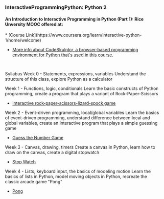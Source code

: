 <h3>InteractiveProgrammingPython: Python 2</h3>
<h4>An Introduction to Interactive Programming in Python (Part 1): Rice Unversity MOOC offered at:</h4>
  *  [Course Link](https://www.coursera.org/learn/interactive-python-1/home/welcome)

  * <a href="http://www.codeskulptor.org/docs.html#tabs-Python"> More info about CodeSkulptor, a browser-based programming environment
for Python that's used in this course.</a>

<br>



  Syllabus
  Week 0 - Statements, expressions, variables 
  Understand the structure of this class, explore Python as a calculator
  

  Week 1 - Functions, logic, conditionals
  Learn the basic constructs of Python programming, create a program that plays a variant of Rock-Paper-Scissors
   * [Interactive rock-paper-scissors-lizard-spock game](https://github.com/BMariscal/InteractiveProgrammingPython/blob/master/paperSpock.py)

  Week 2 - Event-driven programming, local/global variables
  Learn the basics of event-driven programming, understand difference between local and global variables, create an interactive program that plays a simple guessing game
   * [Guess the Number Game](http://www.codeskulptor.org/#user42_fljLAnVqNU_11.py)

  Week 3 - Canvas, drawing, timers
  Create a canvas in Python, learn how to draw on the canvas, create a digital stopwatch
   * [Stop Watch](http://www.codeskulptor.org/#user42_mmsEyIRlF9_5.py)

  Week 4 - Lists, keyboard input, the basics of modeling motion
  Learn the basics of lists in Python, model moving objects in Python, recreate the classic arcade game "Pong"
   * [Pong](http://www.codeskulptor.org/#user42_j4M7972ikr_5.py)
